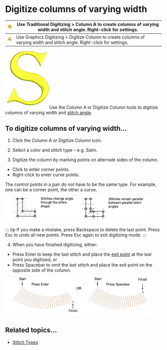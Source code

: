 # Digitize columns of varying width

| ![InputA.png](assets/InputA.png)                 | Use Traditional Digitizing > Column A to create columns of varying width and stitch angle. Right-click for settings.     |
| ------------------------------------------------ | ------------------------------------------------------------------------------------------------------------------------ |
| ![DigitizeColumn.png](assets/DigitizeColumn.png) | Use Graphics Digitizing > Digitize Column to create columns of varying width and stitch angle. Right-click for settings. |

![InputATurningFill.png](assets/InputATurningFill.png)Use the Column A or Digitize Column tools to digitize columns of varying width and [stitch angle](../../glossary/glossary#stitch-angle).

## To digitize columns of varying width...

1. Click the Column A or Digitize Column icon.

2. Select a color and stitch type – e.g. Satin.

3. Digitize the column by marking points on alternate sides of the column.

- Click to enter corner points.
- Right-click to enter curve points.

The control points in a pair do not have to be the same type. For example, one can be a corner point, the other a curve.

![input00097.png](assets/input00097.png)

::: tip
If you make a mistake, press Backspace to delete the last point. Press Esc to undo all new points. Press Esc again to exit digitizing mode.
:::

4. When you have finished digitizing, either:

- Press Enter to keep the last stitch and place the [exit point](../../glossary/glossary#exit-point) at the last point you digitized, or
- Press Spacebar to omit the last stitch and place the exit point on the opposite side of the column.

![input00100.png](assets/input00100.png)

## Related topics...

- [Stitch Types](../stitches/Stitch_Types)
